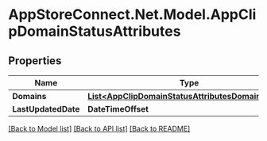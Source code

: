# AppStoreConnect.Net.Model.AppClipDomainStatusAttributes

## Properties

Name | Type | Description | Notes
------------ | ------------- | ------------- | -------------
**Domains** | [**List&lt;AppClipDomainStatusAttributesDomainsInner&gt;**](AppClipDomainStatusAttributesDomainsInner.md) |  | [optional] 
**LastUpdatedDate** | **DateTimeOffset** |  | [optional] 

[[Back to Model list]](../README.md#documentation-for-models) [[Back to API list]](../README.md#documentation-for-api-endpoints) [[Back to README]](../README.md)

